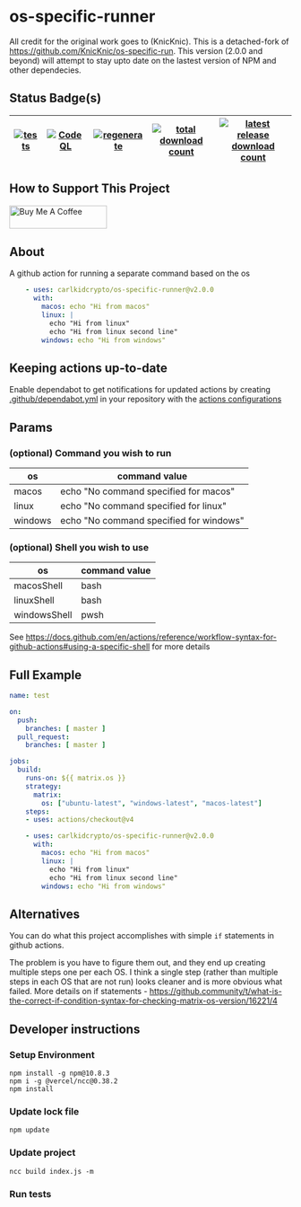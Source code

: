 # os-specific-runner

All credit for the original work goes to (KnicKnic). This is a detached-fork of <https://github.com/KnicKnic/os-specific-run>.
This version (2.0.0 and beyond) will attempt to stay upto date on the lastest version of NPM and other dependecies.

## Status Badge(s)

| [![tests](https://github.com/carlkidcrypto/os-specific-runner/actions/workflows/tests.yml/badge.svg)](https://github.com/carlkidcrypto/os-specific-runner/actions/workflows/tests.yml) | [![CodeQL](https://github.com/carlkidcrypto/os-specific-runner/actions/workflows/github-code-scanning/codeql/badge.svg)](https://github.com/carlkidcrypto/os-specific-runner/actions/workflows/github-code-scanning/codeql) | [![regenerate](https://github.com/carlkidcrypto/os-specific-runner/actions/workflows/regenerate.yml/badge.svg)](https://github.com/carlkidcrypto/os-specific-runner/actions/workflows/regenerate.yml) | [![total download count](https://img.shields.io/github/downloads/carlkidcrypto/os-specific-runner/total.svg?style=flat-square&label=all%20downloads)](https://github.com/carlkidcrypto/os-specific-runner/releases) | [![latest release download count](https://img.shields.io/github/downloads/carlkidcrypto/os-specific-runner/v2.1.0/total.svg?style=flat-square)](https://github.com/carlkidcrypto/os-specific-runner/releases/tag/v2.1.0) |
| --------------- | --------------- | --------------- | --------------- | --------------- |

## How to Support This Project

<a href="https://www.buymeacoffee.com/carlkidcrypto" target="_blank"><img src="https://cdn.buymeacoffee.com/buttons/default-orange.png" alt="Buy Me A Coffee" height="41" width="174"></a>

## About

A github action for running a separate command based on the os

```yaml
    - uses: carlkidcrypto/os-specific-runner@v2.0.0
      with:
        macos: echo "Hi from macos"
        linux: |
          echo "Hi from linux"
          echo "Hi from linux second line"
        windows: echo "Hi from windows"
```

## Keeping actions up-to-date

Enable dependabot to get notifications for updated actions by creating [.github/dependabot.yml](https://docs.github.com/en/free-pro-team@latest/github/administering-a-repository/configuration-options-for-dependency-updates#about-the-dependabotyml-file) in your repository with the [actions configurations](https://docs.github.com/en/free-pro-team@latest/github/administering-a-repository/keeping-your-actions-up-to-date-with-dependabot#enabling-dependabot-version-updates-for-actions)

## Params

### (optional) Command you wish to run

| os      | command value                           |
|---------|-----------------------------------------|
| macos   | echo "No command specified for macos"   |
| linux   | echo "No command specified for linux"   |
| windows | echo "No command specified for windows" |

### (optional) Shell you wish to use

| os      | command value                           |
|---------|-----------------------------------------|
| macosShell   | bash |
| linuxShell   | bash |
| windowsShell | pwsh |

See <https://docs.github.com/en/actions/reference/workflow-syntax-for-github-actions#using-a-specific-shell> for more details

## Full Example

```yaml
name: test

on:
  push:
    branches: [ master ]
  pull_request:
    branches: [ master ]

jobs:
  build:
    runs-on: ${{ matrix.os }}
    strategy:
      matrix:
        os: ["ubuntu-latest", "windows-latest", "macos-latest"]
    steps:
    - uses: actions/checkout@v4

    - uses: carlkidcrypto/os-specific-runner@v2.0.0
      with:
        macos: echo "Hi from macos"
        linux: |
          echo "Hi from linux"
          echo "Hi from linux second line"
        windows: echo "Hi from windows"
```

## Alternatives

You can do what this project accomplishes with simple `if` statements in github actions.

The problem is you have to figure them out, and they end up creating multiple steps one per each OS. I think a single step (rather than multiple steps in each OS that are not run) looks cleaner and is more obvious what failed. More details on if statements - <https://github.community/t/what-is-the-correct-if-condition-syntax-for-checking-matrix-os-version/16221/4>

## Developer instructions

### Setup Environment

```pwsh
npm install -g npm@10.8.3
npm i -g @vercel/ncc@0.38.2
npm install
```

### Update lock file

```pwsh
npm update
```

### Update project

```pwsh
ncc build index.js -m
```

### Run tests
